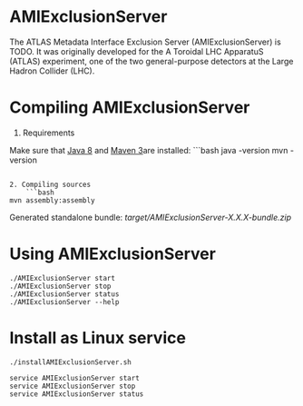 AMIExclusionServer
==================

The ATLAS Metadata Interface Exclusion Server (AMIExclusionServer) is TODO. It was originally developed for the A Toroidal LHC ApparatuS (ATLAS) experiment, one of the two general-purpose detectors at the Large Hadron Collider (LHC).

Compiling AMIExclusionServer
============================

1. Requirements

  Make sure that [Java 8](http://www.oracle.com/technetwork/java/javase/) and [Maven 3](http://maven.apache.org/)are installed:
	```bash
java -version
mvn -version
```

2. Compiling sources
	```bash
mvn assembly:assembly
```

Generated standalone bundle: *target/AMIExclusionServer-X.X.X-bundle.zip*

Using AMIExclusionServer
===================

	./AMIExclusionServer start
	./AMIExclusionServer stop
	./AMIExclusionServer status
	./AMIExclusionServer --help

Install as Linux service
========================

	./installAMIExclusionServer.sh

	service AMIExclusionServer start
	service AMIExclusionServer stop
	service AMIExclusionServer status
